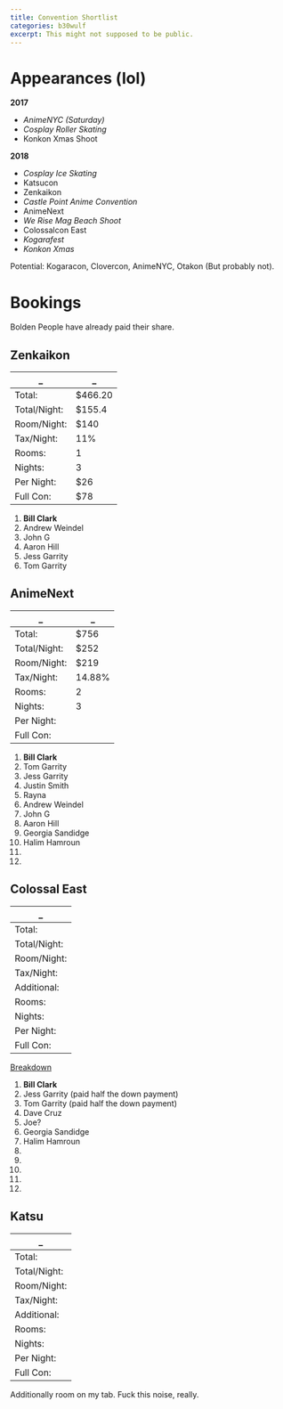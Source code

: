```yaml
---
title: Convention Shortlist
categories: b30wulf
excerpt: This might not supposed to be public.
---
```


# Appearances (lol)

**2017**

* *AnimeNYC (Saturday)*
* *Cosplay Roller Skating*
* Konkon Xmas Shoot

**2018**

* *Cosplay Ice Skating* 
* Katsucon
* Zenkaikon
* *Castle Point Anime Convention*
* AnimeNext
* *We Rise Mag Beach Shoot*
* Colossalcon East
* *Kogarafest*
* *Konkon Xmas*

Potential: Kogaracon, Clovercon, AnimeNYC, Otakon (But probably not).

# Bookings

Bolden People have already paid their share.

## Zenkaikon

_            | _
-------------|---------
Total:       | $466.20
Total/Night: | $155.4
Room/Night:  | $140
Tax/Night:   | 11%
Rooms:       | 1
Nights:      | 3
Per Night:   | $26
Full Con:    | $78


1. **Bill Clark**
2. Andrew Weindel
3. John G
4. Aaron Hill
5. Jess Garrity
6. Tom Garrity

## AnimeNext

_            | _
-------------|--------
Total:       | $756
Total/Night: | $252
Room/Night:  | $219
Tax/Night:   | 14.88%
Rooms:       | 2
Nights:      | 3
Per Night:   | 
Full Con:    |

1. **Bill Clark**
2. Tom Garrity
3. Jess Garrity
4. Justin Smith
5. Rayna
6. Andrew Weindel
7. John G
8. Aaron Hill
9. Georgia Sandidge
10. Halim Hamroun
11. 
12. 

## Colossal East

_            |
-------------|
Total:       | $743.43 ($1496)
Total/Night: | $247.81
Room/Night:  | $209
Tax/Night:   | 9% + $20
Additional:  | +$35/night for 5th and 6th slots
Rooms:       | 2
Nights:      | 3
Per Night:   | 
Full Con:    | 

[Breakdown](https://gist.github.com/anonymous/cb974f784deb9ba113eec1561889956c)

1. **Bill Clark**
2. Jess Garrity (paid half the down payment)
3. Tom Garrity (paid half the down payment)
4. Dave Cruz
5. Joe?
6. Georgia Sandidge
7. Halim Hamroun
8. 
9. 
10. 
11. 
12. 

## Katsu

_            |
-------------|
Total:       | 
Total/Night: | $269.8
Room/Night:  | $210
Tax/Night:   | 18% + $22
Additional:  | +$35/night for 3rd & 4th slots
Rooms:       | 1
Nights:      | 2
Per Night:   | $45
Full Con:    | $90

Additionally room on my tab. Fuck this noise, really.